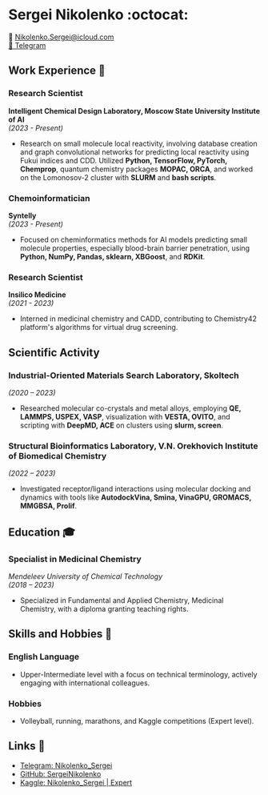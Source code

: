 # Sergei Nikolenko :octocat:

📧 [Nikolenko.Sergei@icloud.com](mailto:Nikolenko.Sergei@icloud.com)  
[🔗 Telegram](https://t.me/Nikolenko_Sergei)

## Work Experience 💼

### Research Scientist
**Intelligent Chemical Design Laboratory, Moscow State University Institute of AI**  
*(2023 - Present)*

- Research on small molecule local reactivity, involving database creation and graph convolutional networks for predicting local reactivity using Fukui indices and CDD. Utilized **Python, TensorFlow, PyTorch, Chemprop**, quantum chemistry packages **MOPAC, ORCA**, and worked on the Lomonosov-2 cluster with **SLURM** and **bash scripts**.

### Chemoinformatician
**Syntelly**  
*(2023 - Present)*

- Focused on cheminformatics methods for AI models predicting small molecule properties, especially blood-brain barrier penetration, using **Python, NumPy, Pandas, sklearn, XBGoost**, and **RDKit**.

### Research Scientist
**Insilico Medicine**  
*(2021 - 2023)*

- Interned in medicinal chemistry and CADD, contributing to Chemistry42 platform's algorithms for virtual drug screening.

## Scientific Activity

### Industrial-Oriented Materials Search Laboratory, Skoltech
*(2020 – 2023)*

- Researched molecular co-crystals and metal alloys, employing **QE, LAMMPS, USPEX, VASP**, visualization with **VESTA, OVITO**, and scripting with **DeepMD, ACE** on clusters using **slurm, screen**.

### Structural Bioinformatics Laboratory, V.N. Orekhovich Institute of Biomedical Chemistry
*(2022 – 2023)*

- Investigated receptor/ligand interactions using molecular docking and dynamics with tools like **AutodockVina, Smina, VinaGPU, GROMACS, MMGBSA, Prolif**.

## Education 🎓

### Specialist in Medicinal Chemistry
*Mendeleev University of Chemical Technology*  
*(2018 – 2023)*

- Specialized in Fundamental and Applied Chemistry, Medicinal Chemistry, with a diploma granting teaching rights.

## Skills and Hobbies 🧠

### English Language
- Upper-Intermediate level with a focus on technical terminology, actively engaging with international colleagues.

### Hobbies
- Volleyball, running, marathons, and Kaggle competitions (Expert level).

## Links 🔗

- [Telegram: Nikolenko_Sergei](https://t.me/Nikolenko_Sergei)
- [GitHub: SergeiNikolenko](https://github.com/SergeiNikolenko)
- [Kaggle: Nikolenko_Sergei | Expert](https://www.kaggle.com/nikolenkosergei)
